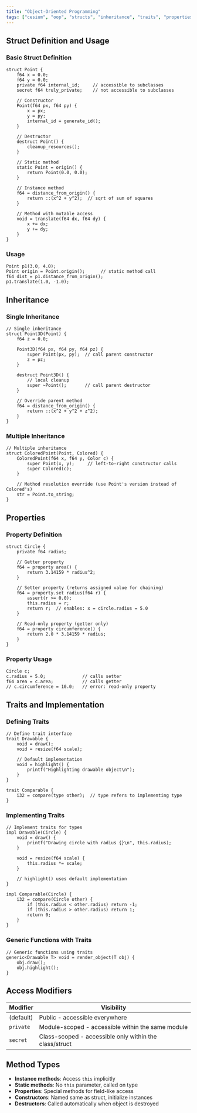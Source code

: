 ```yaml
---
title: "Object-Oriented Programming"
tags: ["cesium", "oop", "structs", "inheritance", "traits", "properties"]
---
```


## Struct Definition and Usage

### Basic Struct Definition

```cesium
struct Point {
    f64 x = 0.0;
    f64 y = 0.0;
    private f64 internal_id;     // accessible to subclasses
    secret f64 truly_private;    // not accessible to subclasses

    // Constructor
    Point(f64 px, f64 py) {
        x = px;
        y = py;
        internal_id = generate_id();
    }

    // Destructor
    destruct Point() {
        cleanup_resources();
    }

    // Static method
    static Point = origin() {
        return Point(0.0, 0.0);
    }

    // Instance method
    f64 = distance_from_origin() {
        return ::(x^2 + y^2);  // sqrt of sum of squares
    }

    // Method with mutable access
    void = translate(f64 dx, f64 dy) {
        x += dx;
        y += dy;
    }
}
```

### Usage

```cesium
Point p1(3.0, 4.0);
Point origin = Point.origin();      // static method call
f64 dist = p1.distance_from_origin();
p1.translate(1.0, -1.0);
```

## Inheritance

### Single Inheritance

```cesium
// Single inheritance
struct Point3D(Point) {
    f64 z = 0.0;

    Point3D(f64 px, f64 py, f64 pz) {
        super Point(px, py);  // call parent constructor
        z = pz;
    }

    destruct Point3D() {
        // local cleanup
        super ~Point();       // call parent destructor
    }

    // Override parent method
    f64 = distance_from_origin() {
        return ::(x^2 + y^2 + z^2);
    }
}
```

### Multiple Inheritance

```cesium
// Multiple inheritance
struct ColoredPoint(Point, Colored) {
    ColoredPoint(f64 x, f64 y, Color c) {
        super Point(x, y);     // left-to-right constructor calls
        super Colored(c);
    }

    // Method resolution override (use Point's version instead of Colored's)
    str = Point.to_string;
}
```

## Properties

### Property Definition

```cesium
struct Circle {
    private f64 radius;

    // Getter property
    f64 = property area() {
        return 3.14159 * radius^2;
    }

    // Setter property (returns assigned value for chaining)
    f64 = property.set radius(f64 r) {
        assert(r >= 0.0);
        this.radius = r;
        return r;  // enables: x = circle.radius = 5.0
    }

    // Read-only property (getter only)
    f64 = property circumference() {
        return 2.0 * 3.14159 * radius;
    }
}
```

### Property Usage

```cesium
Circle c;
c.radius = 5.0;              // calls setter
f64 area = c.area;           // calls getter
// c.circumference = 10.0;   // error: read-only property
```

## Traits and Implementation

### Defining Traits

```cesium
// Define trait interface
trait Drawable {
    void = draw();
    void = resize(f64 scale);

    // Default implementation
    void = highlight() {
        printf("Highlighting drawable object\n");
    }
}

trait Comparable {
    i32 = compare(type other);  // type refers to implementing type
}
```

### Implementing Traits

```cesium
// Implement traits for types
impl Drawable(Circle) {
    void = draw() {
        printf("Drawing circle with radius {}\n", this.radius);
    }

    void = resize(f64 scale) {
        this.radius *= scale;
    }

    // highlight() uses default implementation
}

impl Comparable(Circle) {
    i32 = compare(Circle other) {
        if (this.radius < other.radius) return -1;
        if (this.radius > other.radius) return 1;
        return 0;
    }
}
```

### Generic Functions with Traits

```cesium
// Generic functions using traits
generic<Drawable T> void = render_object(T obj) {
    obj.draw();
    obj.highlight();
}
```

## Access Modifiers

| Modifier | Visibility |
|----------|------------|
| (default) | Public - accessible everywhere |
| `private` | Module-scoped - accessible within the same module |
| `secret` | Class-scoped - accessible only within the class/struct |

## Method Types

- **Instance methods**: Access `this` implicitly
- **Static methods**: No `this` parameter, called on type
- **Properties**: Special methods for field-like access
- **Constructors**: Named same as struct, initialize instances
- **Destructors**: Called automatically when object is destroyed
